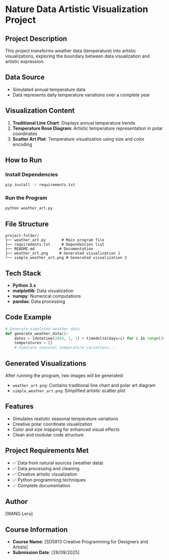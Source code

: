 # Nature Data Artistic Visualization Project

## Project Description
This project transforms weather data (temperature) into artistic visualizations, exploring the boundary between data visualization and artistic expression.

## Data Source
- Simulated annual temperature data
- Data represents daily temperature variations over a complete year

## Visualization Content
1. **Traditional Line Chart**: Displays annual temperature trends
2. **Temperature Rose Diagram**: Artistic temperature representation in polar coordinates
3. **Scatter Art Plot**: Temperature visualization using size and color encoding

## How to Run
### Install Dependencies
```bash
pip install -r requirements.txt
```

### Run the Program
```bash
python weather_art.py
```

## File Structure
```
project-folder/
├── weather_art.py       # Main program file
├── requirements.txt     # Dependencies list
├── README.md           # Documentation
├── weather_art.png     # Generated visualization 1
└── simple_weather_art.png # Generated visualization 2
```

## Tech Stack
- **Python 3.x**
- **matplotlib**: Data visualization
- **numpy**: Numerical computations
- **pandas**: Data processing

## Code Example
```python
# Generate simulated weather data
def generate_weather_data():
    dates = [datetime(2024, 1, 1) + timedelta(days=i) for i in range(365)]
    temperatures = []
    # Simulate seasonal temperature variations...
```

## Generated Visualizations
After running the program, two images will be generated:
- `weather_art.png`: Contains traditional line chart and polar art diagram
- `simple_weather_art.png`: Simplified artistic scatter plot

## Features
- Simulates realistic seasonal temperature variations
- Creative polar coordinate visualization
- Color and size mapping for enhanced visual effects
- Clean and modular code structure

## Project Requirements Met
- ✅ Data from natural sources (weather data)
- ✅ Data processing and cleaning
- ✅ Creative artistic visualization
- ✅ Python programming techniques
- ✅ Complete documentation

## Author
[WANG Leru]

## Course Information
- **Course Name**: [SD5913 Creative Programming for Designers and Artists]
- **Submission Date**: [28/09/2025]